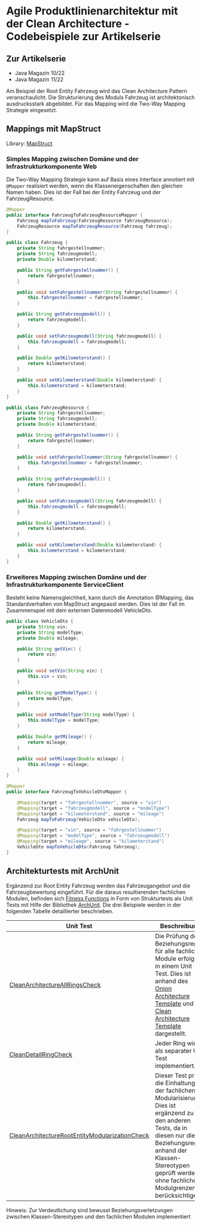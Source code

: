 # Agile Produktlinienarchitektur mit der Clean Architecture - Codebeispiele zur Artikelserie

## Zur Artikelserie

* Java Magazin 10/22
* Java Magazin 11/22

Am Beispiel der Root Entity Fahrzeug wird das Clean Architecture Pattern veranschaulicht. Die Strukturierung des Moduls Fahrzeug ist
architektonisch ausdrucksstark abgebildet. Für das Mapping wird die Two-Way Mapping Strategie eingesetzt.

## Mappings mit MapStruct

Library: [MapStruct](https://mapstruct.org/)

### Simples Mapping zwischen Domäne und der Infrastrukturkomponente Web

Die Two-Way Mapping Strategie kann auf Basis eines Interface annotiert mit `@Mapper` realisiert werden, 
wenn die Klasseneigenschaften den gleichen Namen haben.
Dies ist der Fall bei der Entity Fahrzeug und der FahrzeugResource.

```java
@Mapper
public interface FahrzeugToFahrzeugResourceMapper {
    Fahrzeug mapToFahrzeug(FahrzeugResource fahrzeugResource);
    FahrzeugResource mapToFahrzeugResource(Fahrzeug fahrzeug);
}

```

```java
public class Fahrzeug {
    private String fahrgestellnummer;
    private String fahrzeugmodell;
    private Double kilometerstand;

    public String getFahrgestellnummer() {
        return fahrgestellnummer;
    }

    public void setFahrgestellnummer(String fahrgestellnummer) {
        this.fahrgestellnummer = fahrgestellnummer;
    }

    public String getFahrzeugmodell() {
        return fahrzeugmodell;
    }

    public void setFahrzeugmodell(String fahrzeugmodell) {
        this.fahrzeugmodell = fahrzeugmodell;
    }

    public Double getKilometerstand() {
        return kilometerstand;
    }

    public void setKilometerstand(Double kilometerstand) {
        this.kilometerstand = kilometerstand;
    }
}
```

```java
public class FahrzeugResource {
    private String fahrgestellnummer;
    private String fahrzeugmodell;
    private Double kilometerstand;

    public String getFahrgestellnummer() {
        return fahrgestellnummer;
    }

    public void setFahrgestellnummer(String fahrgestellnummer) {
        this.fahrgestellnummer = fahrgestellnummer;
    }

    public String getFahrzeugmodell() {
        return fahrzeugmodell;
    }

    public void setFahrzeugmodell(String fahrzeugmodell) {
        this.fahrzeugmodell = fahrzeugmodell;
    }

    public Double getKilometerstand() {
        return kilometerstand;
    }

    public void setKilometerstand(Double kilometerstand) {
        this.kilometerstand = kilometerstand;
    }
}
```

### Erweiteres Mapping zwischen Domäne und der Infrastrukturkomponente ServiceClient

Besteht keine Namensgleichheit, kann durch die Annotation @Mapping, das Standardverhalten von MapStruct angepasst werden. Dies ist der Fall
im Zusammenspiel mit dem externen Datenmodell VehicleDto.

```java
public class VehicleDto {
    private String vin;
    private String modelType;
    private Double mileage;

    public String getVin() {
        return vin;
    }

    public void setVin(String vin) {
        this.vin = vin;
    }

    public String getModelType() {
        return modelType;
    }

    public void setModelType(String modelType) {
        this.modelType = modelType;
    }

    public Double getMileage() {
        return mileage;
    }

    public void setMileage(Double mileage) {
        this.mileage = mileage;
    }
}
```

```java
@Mapper
public interface FahrzeugToVehicleDtoMapper {

    @Mapping(target = "fahrgestellnummer", source = "vin")
    @Mapping(target = "fahrzeugmodell", source = "modelType")
    @Mapping(target = "kilometerstand", source = "mileage")
    Fahrzeug mapToFahrzeug(VehicleDto vehicleDto);

    @Mapping(target = "vin", source = "fahrgestellnummer")
    @Mapping(target = "modelType", source = "fahrzeugmodell")
    @Mapping(target = "mileage", source = "kilometerstand")
    VehicleDto mapToVehicleDto(Fahrzeug fahrzeug);
}
```

## Architekturtests mit ArchUnit

Ergänzend zur Root Entity Fahrzeug werden das Fahrzeugangebot und die Fahrzeugbewertung eingeführt. Für die daraus
resultierenden fachlichen Modulen, befinden sich [Fitness Functions]()
in Form von Strukturtests als Unit Tests mit Hilfe der Bibliothek [ArchUnit](https://www.archunit.org/).
Die drei Beispiele werden in der folgenden Tabelle detaillierter beschrieben.

|Unit Test|Beschreibung|
|---------|------------|
|[CleanArchitectureAllRingsCheck]()| Die Prüfung der Beziehungsregeln für alle fachlichen Module erfolgen in einem Unit Test. Dies ist anhand des [Onion Architecture Template]() und des [Clean Architecture Template]() dargestellt.|
|[CleanDetailRingCheck]()|Jeder Ring wird als separater Unit Test implementiert.|
|[CleanArchitectureRootEntityModularizationCheck]()|Dieser Test prüft die Einhaltung der fachlichen Modularisierung. Dies ist ergänzend zu den anderen Tests, da in diesen nur die Beziehungsregeln anhand der Klassen-Stereotypen geprüft werden, ohne fachliche Modulgrenzen zu berücksichtigen.|

Hinweis: Zur Verdeutlichung sind bewusst Beziehungsverletzungen zwischen Klassen-Stereotypen und den fachlichen Modulen implementiert
